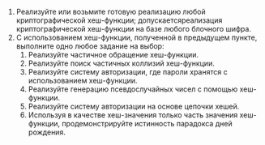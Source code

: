 1. Реализуйте или возьмите готовую реализацию любой криптографической хеш-функции; допускаетсяреализация криптографической хеш-функции на базе любого блочного шифра. 
2. С использованием хеш-функции, полученной в предыдущем пункте, выполните одно любое задание на выбор:
   1. Реализуйте частичное обращение хеш-функции.
   2. Реализуйте поиск частичных коллизий хеш-функции.
   3. Реализуйте систему авторизации, где пароли хранятся с использованием хеш-функции.
   4. Реализуйте генерацию псевдослучайных чисел с помощью хеш-функции.
   5. Реализуйте систему авторизации на основе цепочки хешей.
   6. Используя в качестве хеш-значения только часть значения хеш-функции, продемонстрируйте истинность парадокса дней рождения.